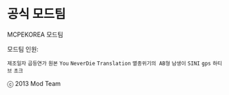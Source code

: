 공식 모드팀
=============
MCPEKOREA 모드팀


모드팀 인원:

`제조일자` `곱등연가` `원본` `You` `NeverDie` `Translation` `멸종위기의 AB형` `남생이` `SINI` `gps` `하티브` `초크`

ⓒ 2013 Mod Team
